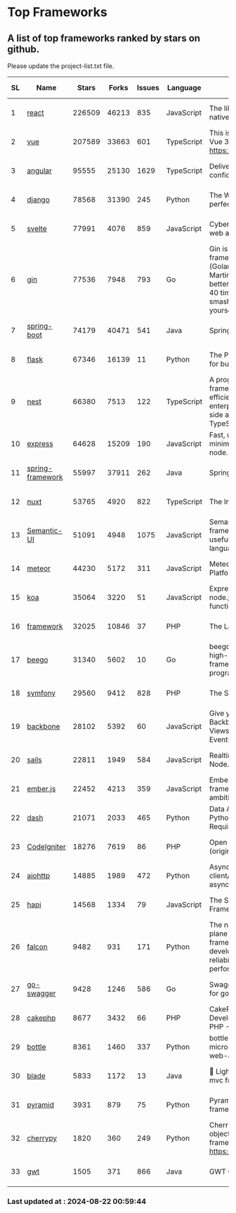 # Top Frameworks
## A list of top frameworks ranked by stars on github.  
Please update the project-list.txt file.

| SL| Name  | Stars| Forks| Issues | Language | Description | Last Commit |
| --| ------| -----| ---- | ------ | -------- | ----------- | ----------- |
| 1 | [react](https://github.com/facebook/react) | 226509 | 46213 | 835 | JavaScript | The library for web and native user interfaces. | 2024-08-21 22:17:29 |
| 2 | [vue](https://github.com/vuejs/vue) | 207589 | 33663 | 601 | TypeScript | This is the repo for Vue 2. For Vue 3, go to https://github.com/vuejs/core | 2024-06-14 12:52:12 |
| 3 | [angular](https://github.com/angular/angular) | 95555 | 25130 | 1629 | TypeScript | Deliver web apps with confidence 🚀 | 2024-08-21 20:17:52 |
| 4 | [django](https://github.com/django/django) | 78568 | 31390 | 245 | Python | The Web framework for perfectionists with deadlines. | 2024-08-21 11:51:25 |
| 5 | [svelte](https://github.com/sveltejs/svelte) | 77991 | 4076 | 859 | JavaScript | Cybernetically enhanced web apps | 2024-08-21 20:59:17 |
| 6 | [gin](https://github.com/gin-gonic/gin) | 77536 | 7948 | 793 | Go | Gin is a HTTP web framework written in Go (Golang). It features a Martini-like API with much better performance -- up to 40 times faster. If you need smashing performance, get yourself some Gin. | 2024-07-14 12:34:34 |
| 7 | [spring-boot](https://github.com/spring-projects/spring-boot) | 74179 | 40471 | 541 | Java | Spring Boot | 2024-08-21 23:04:28 |
| 8 | [flask](https://github.com/pallets/flask) | 67346 | 16139 | 11 | Python | The Python micro framework for building web applications. | 2024-08-06 15:31:00 |
| 9 | [nest](https://github.com/nestjs/nest) | 66380 | 7513 | 122 | TypeScript | A progressive Node.js framework for building efficient, scalable, and enterprise-grade server-side applications with TypeScript/JavaScript 🚀 | 2024-08-15 09:07:19 |
| 10 | [express](https://github.com/expressjs/express) | 64628 | 15209 | 190 | JavaScript | Fast, unopinionated, minimalist web framework for node. | 2024-08-19 20:12:24 |
| 11 | [spring-framework](https://github.com/spring-projects/spring-framework) | 55997 | 37911 | 262 | Java | Spring Framework | 2024-08-20 16:32:37 |
| 12 | [nuxt](https://github.com/nuxt/nuxt) | 53765 | 4920 | 822 | TypeScript | The Intuitive Vue Framework. | 2024-08-21 22:27:05 |
| 13 | [Semantic-UI](https://github.com/Semantic-Org/Semantic-UI) | 51091 | 4948 | 1075 | JavaScript | Semantic is a UI component framework based around useful principles from natural language. | 2023-01-11 17:05:32 |
| 14 | [meteor](https://github.com/meteor/meteor) | 44230 | 5172 | 311 | JavaScript | Meteor, the JavaScript App Platform | 2024-08-20 15:59:17 |
| 15 | [koa](https://github.com/koajs/koa) | 35064 | 3220 | 51 | JavaScript | Expressive middleware for node.js using ES2017 async functions | 2024-08-18 20:27:08 |
| 16 | [framework](https://github.com/laravel/framework) | 32025 | 10846 | 37 | PHP | The Laravel Framework. | 2024-08-21 16:02:16 |
| 17 | [beego](https://github.com/beego/beego) | 31340 | 5602 | 10 | Go | beego is an open-source, high-performance web framework for the Go programming language. | 2024-08-17 07:45:24 |
| 18 | [symfony](https://github.com/symfony/symfony) | 29560 | 9412 | 828 | PHP | The Symfony PHP framework | 2024-08-19 09:33:22 |
| 19 | [backbone](https://github.com/jashkenas/backbone) | 28102 | 5392 | 60 | JavaScript | Give your JS App some Backbone with Models, Views, Collections, and Events | 2024-03-06 23:22:47 |
| 20 | [sails](https://github.com/balderdashy/sails) | 22811 | 1949 | 584 | JavaScript | Realtime MVC Framework for Node.js | 2024-05-17 22:00:56 |
| 21 | [ember.js](https://github.com/emberjs/ember.js) | 22452 | 4213 | 359 | JavaScript | Ember.js - A JavaScript framework for creating ambitious web applications | 2024-08-21 22:52:59 |
| 22 | [dash](https://github.com/plotly/dash) | 21071 | 2033 | 465 | Python | Data Apps & Dashboards for Python. No JavaScript Required. | 2024-08-20 15:51:07 |
| 23 | [CodeIgniter](https://github.com/bcit-ci/CodeIgniter) | 18276 | 7619 | 86 | PHP | Open Source PHP Framework (originally from EllisLab) | 2024-03-20 03:51:42 |
| 24 | [aiohttp](https://github.com/aio-libs/aiohttp) | 14885 | 1989 | 472 | Python | Asynchronous HTTP client/server framework for asyncio and Python | 2024-08-21 12:09:00 |
| 25 | [hapi](https://github.com/hapijs/hapi) | 14568 | 1334 | 79 | JavaScript | The Simple, Secure Framework Developers Trust | 2024-07-04 00:48:01 |
| 26 | [falcon](https://github.com/falconry/falcon) | 9482 | 931 | 171 | Python | The no-magic web data plane API and microservices framework for Python developers, with a focus on reliability, correctness, and performance at scale. | 2024-08-21 14:09:08 |
| 27 | [go-swagger](https://github.com/go-swagger/go-swagger) | 9428 | 1246 | 586 | Go | Swagger 2.0 implementation for go | 2024-05-13 17:21:38 |
| 28 | [cakephp](https://github.com/cakephp/cakephp) | 8677 | 3432 | 66 | PHP | CakePHP: The Rapid Development Framework for PHP - Official Repository | 2024-08-13 12:24:42 |
| 29 | [bottle](https://github.com/bottlepy/bottle) | 8361 | 1460 | 337 | Python | bottle.py is a fast and simple micro-framework for python web-applications. | 2024-01-03 22:31:48 |
| 30 | [blade](https://github.com/lets-blade/blade) | 5833 | 1172 | 13 | Java | :rocket: Lightning fast and elegant mvc framework for Java8 | 2024-06-17 01:05:35 |
| 31 | [pyramid](https://github.com/Pylons/pyramid) | 3931 | 879 | 75 | Python | Pyramid - A Python web framework | 2024-06-10 16:09:42 |
| 32 | [cherrypy](https://github.com/cherrypy/cherrypy) | 1820 | 360 | 249 | Python | CherryPy is a pythonic, object-oriented HTTP framework.      https://cherrypy.dev | 2024-07-02 23:41:56 |
| 33 | [gwt](https://github.com/gwtproject/gwt) | 1505 | 371 | 866 | Java | GWT Open Source Project | 2024-08-14 13:17:48 |

### Last updated at : 2024-08-22 00:59:44
